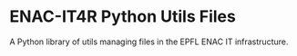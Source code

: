 # ENAC-IT4R Python Utils Files

A Python library of utils managing files in the EPFL ENAC IT infrastructure.